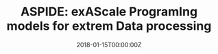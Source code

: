 ---
title: 'ASPIDE: exAScale ProgramIng models for extrem Data processing'
authors:
- Javier García Blas
- Dana Petcu
- Susana Carmona
- Domenico Talia
- Radu Prodan
- Ariel Oleksiak
- Rosario Curia
- Xavier Vigoroux
date: "2018-01-15T00:00:00Z"
doi: ""
publishDate: "2018-01-15T00:00:00Z"
# Publication type.
# Legend: 0 = Uncategorized; 1 = Conference paper; 2 = Journal article;
# 3 = Preprint / Working Paper; 4 = Report; 5 = Book; 6 = Book section;
# 7 = Thesis; 8 = Patent
publication_types: ["0"]
publication: "Entidad financiadora: European Comission"
tags:
- Otros
featured: false
links:
- name: Link
  url: https://www.aspide-project.eu/
---